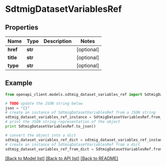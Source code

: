# SdtmigDatasetVariablesRef


## Properties
Name | Type | Description | Notes
------------ | ------------- | ------------- | -------------
**href** | **str** |  | [optional] 
**title** | **str** |  | [optional] 
**type** | **str** |  | [optional] 

## Example

```python
from openapi_client.models.sdtmig_dataset_variables_ref import SdtmigDatasetVariablesRef

# TODO update the JSON string below
json = "{}"
# create an instance of SdtmigDatasetVariablesRef from a JSON string
sdtmig_dataset_variables_ref_instance = SdtmigDatasetVariablesRef.from_json(json)
# print the JSON string representation of the object
print SdtmigDatasetVariablesRef.to_json()

# convert the object into a dict
sdtmig_dataset_variables_ref_dict = sdtmig_dataset_variables_ref_instance.to_dict()
# create an instance of SdtmigDatasetVariablesRef from a dict
sdtmig_dataset_variables_ref_from_dict = SdtmigDatasetVariablesRef.from_dict(sdtmig_dataset_variables_ref_dict)
```
[[Back to Model list]](../README.md#documentation-for-models) [[Back to API list]](../README.md#documentation-for-api-endpoints) [[Back to README]](../README.md)


